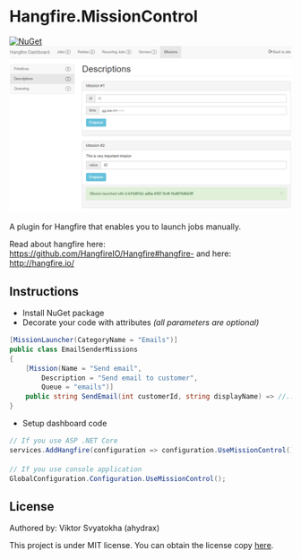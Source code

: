 # Hangfire.MissionControl
[![NuGet](https://img.shields.io/nuget/v/Hangfire.MissionControl.svg)](https://www.nuget.org/packages/Hangfire.MissionControl/)
![dashboard](content/dashboard.png)

A plugin for Hangfire that enables you to launch jobs manually.

Read about hangfire here: https://github.com/HangfireIO/Hangfire#hangfire-
and here: http://hangfire.io/

## Instructions
* Install NuGet package
* Decorate your code with attributes *(all parameters are optional)*
```csharp
[MissionLauncher(CategoryName = "Emails")]
public class EmailSenderMissions
{
    [Mission(Name = "Send email", 
        Description = "Send email to customer", 
        Queue = "emails")]
    public string SendEmail(int customerId, string displayName) => //...code;
}
```
* Setup dashboard code
```csharp
// If you use ASP .NET Core
services.AddHangfire(configuration => configuration.UseMissionControl());

// If you use console application
GlobalConfiguration.Configuration.UseMissionControl();
```

## License
Authored by: Viktor Svyatokha (ahydrax)

This project is under MIT license. You can obtain the license copy [here](https://github.com/ahydrax/Hangfire.MissionControl/blob/master/LICENSE).
